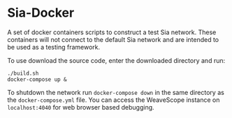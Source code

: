 # Sia-Docker

A set of docker containers scripts to construct a test Sia network. These containers will not connect to the default Sia network and are intended to be used as a testing framework.

To use download the source code, enter the downloaded directory and run:

````
./build.sh
docker-compose up &
````

To shutdown the network run `docker-compose down` in the same directory as the `docker-compose.yml` file.
You can access the WeaveScope instance on `localhost:4040` for web browser based debugging.
